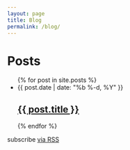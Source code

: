 ```yaml
---
layout: page
title: Blog
permalink: /blog/
---
```


<div class="home">
  <h1 class="page-heading">Posts</h1>

  <ul class="post-list">
    {% for post in site.posts %}
    <div class="Container__outer">
      <li class="Blog__meta">
        <span class="post-meta">{{ post.date | date: "%b %-d, %Y" }}</span>
        <h2>
          <a class="post-link" href="{{ post.url | prepend: site.baseurl }}">{{ post.title }}</a>
        </h2>
      </li>
      <div class="BG__overlay"></div>
      <div class="Container__image js-tilt" style="background: url({{ site.baseurl }}/imagens/{{ post.image }}); background-position: center; background-size: cover; background-blend-mode: screen;"></div>
    </div>
    {% endfor %}
  </ul>

  <p class="rss-subscribe">subscribe <a href="{{ "/feed.xml" | prepend: site.baseurl }}">via RSS</a></p>
</div>
